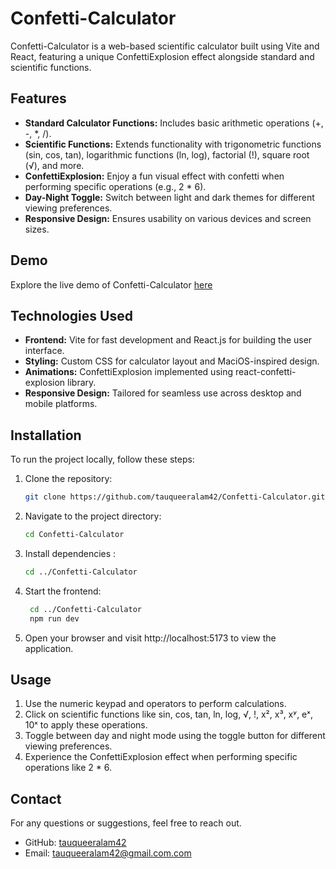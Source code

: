 # Confetti-Calculator

Confetti-Calculator is a web-based scientific calculator built using Vite and React, featuring a unique ConfettiExplosion effect alongside standard and scientific functions.

## Features

- **Standard Calculator Functions:** Includes basic arithmetic operations (+, -, *, /).
- **Scientific Functions:** Extends functionality with trigonometric functions (sin, cos, tan), logarithmic functions (ln, log), factorial (!), square root (√), and more.
- **ConfettiExplosion:** Enjoy a fun visual effect with confetti when performing specific operations (e.g., 2 * 6).
- **Day-Night Toggle:** Switch between light and dark themes for different viewing preferences.
- **Responsive Design:** Ensures usability on various devices and screen sizes.

## Demo

Explore the live demo of Confetti-Calculator [here](https://tauqueer-confetti-calculator.netlify.app/)

## Technologies Used

- **Frontend:** Vite for fast development and React.js for building the user interface.
- **Styling:** Custom CSS for calculator layout and MaciOS-inspired design.
- **Animations:** ConfettiExplosion implemented using react-confetti-explosion library.
- **Responsive Design:** Tailored for seamless use across desktop and mobile platforms.

## Installation

To run the project locally, follow these steps:

1. Clone the repository:
   ```sh
   git clone https://github.com/tauqueeralam42/Confetti-Calculator.git
   ```
2. Navigate to the project directory:
   ```sh
   cd Confetti-Calculator
   ```
3. Install dependencies :
   ```sh
   cd ../Confetti-Calculator
    ```
4. Start the frontend:
   ```sh
    cd ../Confetti-Calculator
    npm run dev
   ```
5. Open your browser and visit http://localhost:5173 to view the application.

## Usage
1. Use the numeric keypad and operators to perform calculations.
2. Click on scientific functions like sin, cos, tan, ln, log, √, !, x², x³, xʸ, eˣ, 10ˣ to apply these operations.
3. Toggle between day and night mode using the toggle button for different viewing preferences.
4. Experience the ConfettiExplosion effect when performing specific operations like 2 * 6.

## Contact

For any questions or suggestions, feel free to reach out.

- GitHub: [tauqueeralam42](https://github.com/tauqueeralam42)
- Email: tauqueeralam42@gmail.com.com
